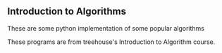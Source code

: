## Introduction to Algorithms

These are some python implementation of some popular algorithms

These programs are from treehouse's Introduction to Algorithm course.
